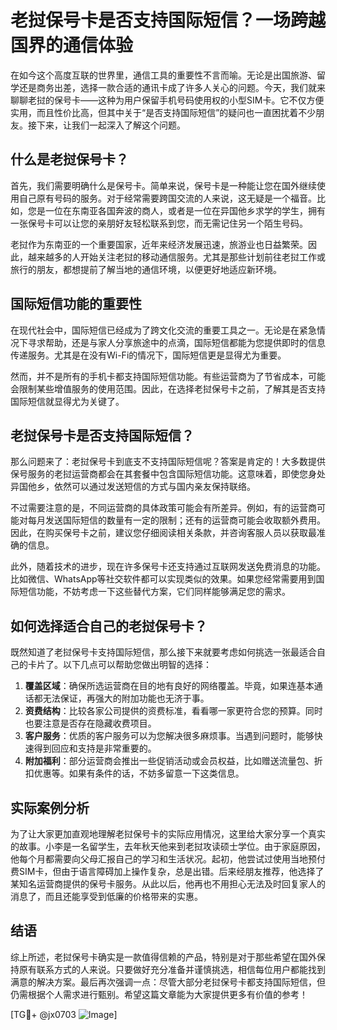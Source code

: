 # 老挝保号卡是否支持国际短信？一场跨越国界的通信体验

在如今这个高度互联的世界里，通信工具的重要性不言而喻。无论是出国旅游、留学还是商务出差，选择一款合适的通讯卡成了许多人关心的问题。今天，我们就来聊聊老挝的保号卡——这种为用户保留手机号码使用权的小型SIM卡。它不仅方便实用，而且性价比高，但其中关于“是否支持国际短信”的疑问也一直困扰着不少朋友。接下来，让我们一起深入了解这个问题。

## 什么是老挝保号卡？

首先，我们需要明确什么是保号卡。简单来说，保号卡是一种能让您在国外继续使用自己原有号码的服务。对于经常需要跨国交流的人来说，这无疑是一个福音。比如，您是一位在东南亚各国奔波的商人，或者是一位在异国他乡求学的学生，拥有一张保号卡可以让您的亲朋好友轻松联系到您，而无需记住另一个陌生号码。

老挝作为东南亚的一个重要国家，近年来经济发展迅速，旅游业也日益繁荣。因此，越来越多的人开始关注老挝的移动通信服务。尤其是那些计划前往老挝工作或旅行的朋友，都想提前了解当地的通信环境，以便更好地适应新环境。

## 国际短信功能的重要性

在现代社会中，国际短信已经成为了跨文化交流的重要工具之一。无论是在紧急情况下寻求帮助，还是与家人分享旅途中的点滴，国际短信都能为您提供即时的信息传递服务。尤其是在没有Wi-Fi的情况下，国际短信更是显得尤为重要。

然而，并不是所有的手机卡都支持国际短信功能。有些运营商为了节省成本，可能会限制某些增值服务的使用范围。因此，在选择老挝保号卡之前，了解其是否支持国际短信就显得尤为关键了。

## 老挝保号卡是否支持国际短信？

那么问题来了：老挝保号卡到底支不支持国际短信呢？答案是肯定的！大多数提供保号服务的老挝运营商都会在其套餐中包含国际短信功能。这意味着，即使您身处异国他乡，依然可以通过发送短信的方式与国内亲友保持联络。

不过需要注意的是，不同运营商的具体政策可能会有所差异。例如，有的运营商可能对每月发送国际短信的数量有一定的限制；还有的运营商可能会收取额外费用。因此，在购买保号卡之前，建议您仔细阅读相关条款，并咨询客服人员以获取最准确的信息。

此外，随着技术的进步，现在许多保号卡还支持通过互联网发送免费消息的功能。比如微信、WhatsApp等社交软件都可以实现类似的效果。如果您经常需要用到国际短信功能，不妨考虑一下这些替代方案，它们同样能够满足您的需求。

## 如何选择适合自己的老挝保号卡？

既然知道了老挝保号卡支持国际短信，那么接下来就要考虑如何挑选一张最适合自己的卡片了。以下几点可以帮助您做出明智的选择：

1. **覆盖区域**：确保所选运营商在目的地有良好的网络覆盖。毕竟，如果连基本通话都无法保证，再强大的附加功能也无济于事。
2. **资费结构**：比较各家公司提供的资费标准，看看哪一家更符合您的预算。同时也要注意是否存在隐藏收费项目。
3. **客户服务**：优质的客户服务可以为您解决很多麻烦事。当遇到问题时，能够快速得到回应和支持是非常重要的。
4. **附加福利**：部分运营商会推出一些促销活动或会员权益，比如赠送流量包、折扣优惠等。如果有条件的话，不妨多留意一下这类信息。

## 实际案例分析

为了让大家更加直观地理解老挝保号卡的实际应用情况，这里给大家分享一个真实的故事。小李是一名留学生，去年秋天他来到老挝攻读硕士学位。由于家庭原因，他每个月都需要向父母汇报自己的学习和生活状况。起初，他尝试过使用当地预付费SIM卡，但由于语言障碍加上操作复杂，总是出错。后来经朋友推荐，他选择了某知名运营商提供的保号卡服务。从此以后，他再也不用担心无法及时回复家人的消息了，而且还能享受到低廉的价格带来的实惠。

## 结语

综上所述，老挝保号卡确实是一款值得信赖的产品，特别是对于那些希望在国外保持原有联系方式的人来说。只要做好充分准备并谨慎挑选，相信每位用户都能找到满意的解决方案。最后再次强调一点：尽管大部分老挝保号卡都支持国际短信，但仍需根据个人需求进行甄别。希望这篇文章能为大家提供更多有价值的参考！

[TG💪+ @jx0703 ![Image](https://github.com/user-attachments/assets/dbca1d08-cadb-493c-b0ec-ad6f7a83f270)]